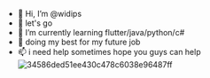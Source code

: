 - 👋 Hi, I’m @widips
- 👀 let's go
- 🌱 I’m currently learning flutter/java/python/c#
- 💞️ doing my best for my future job
- 📫 i need help sometimes hope you guys can help
![34586ded51ee430c478c6038e96487ff](https://user-images.githubusercontent.com/83069608/115863153-a57dbd80-a467-11eb-9864-82c27abe6c8a.png)

<!---
widips/widips is a ✨ special ✨ repository because its `README.md` (this file) appears on your GitHub profile.
You can click the Preview link to take a look at your changes.
--->
